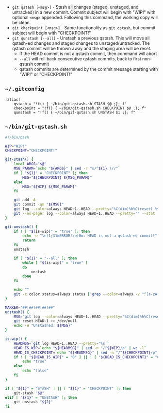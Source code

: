 <!-- ### Page Linked from setup-git-aliases.md ### -->
* `git qstash [<msg>]` - Stash all changes (staged, unstaged, and untracked) in a new commit.  Commit subject will begin with "WIP!" with optional `<msg>` appended.  Following this command, the working copy will be clean.
* `git checkpoint [<msg>]` - Same functionality as `git qstash`, but commit subject will begin with "CHECKPOINT!"
* `git qunstash [--all]` - Unstash a previous qstash.  This will move all qstash-ed changes and staged changes to unstaged/untracked.  The qstash commit will be thrown away and the staging area will be reset.
    * If the HEAD commit is not a qstash commit, then command will abort
    * `--all` will roll back consecutive qstash commits, back to first non-qstash commit
    * qstash commits are determined by the commit message starting with "WIP!" or "CHECKPOINT!"

## `~/.gitconfig`
```
[alias]
    qstash = "!f() { ~/bin/git-qstash.sh STASH $@ ;}; f"
    checkpoint = "!f() { ~/bin/git-qstash.sh CHECKPOINT $@ ;}; f"
    qunstash = "!f() { ~/bin/git-qstash.sh UNSTASH $1 ;}; f"
```

## `~/bin/git-qstash.sh`
```bash
#!/bin/bash

WIP="WIP!"
CHECKPOINT="CHECKPOINT!"

git-stash() {
    local ARGS="$@"
    MSG_PARAM=`echo "${ARGS}" | sed -r "s/^${1} ?//"`
    if [ "${1}" = "CHECKPOINT" ]; then
        MSG="${CHECKPOINT} ${MSG_PARAM}"
    else
        MSG="${WIP} ${MSG_PARAM}"
    fi

    git add -A
    git commit -qm "${MSG}"
    git log --color=always HEAD~1..HEAD --pretty="%C(dim)%h%C(reset) %s%n%nChanges stashed:"
    git --no-pager log --color=always HEAD~1..HEAD --pretty="" --stat
}

git-unstash() {
    if ! [ "$(is-wip)" = "true" ]; then
        echo -e "\e[1;31mERROR!\e[0m: HEAD is not a qstash-ed commit!"
        return
    fi
    unstash

    if [ "${1}" = "--all" ]; then
        while [ "$(is-wip)" = "true" ]
        do
            unstash
        done
    fi

    echo ""
    git -c color.status=always status | grep --color=always -v "^[a-zA-Z].*[^:]$" | sed -r '/\(use "git (pull|add|checkout)/d' | sed 's/ for commit:$/:/' | sed '/^\s*$/d'
}

MARKER="##!##!##!##!##"
unstash() {
    MSG=`git log --color=always HEAD~1..HEAD --pretty="%C(dim)%h%C(reset) %C(bold green)${MARKER}%ad${MARKER}%C(reset) %s" | sed -r "s/${MARKER}(.{16}).*${MARKER}/\1/"`
    git reset HEAD~1 >> /dev/null
    echo -e "Unstashed: ${MSG}"
}

is-wip() {
    HEADMSG=`git log HEAD~1..HEAD --pretty='%s'`
    HEAD_IS_WIP=`echo "${HEADMSG}" | sed -n "/^${WIP}/p" | wc -l`
    HEAD_IS_CHECKPOINT=`echo "${HEADMSG}" | sed -n "/^${CHECKPOINT}/p" | wc -l`
    if ! [ "${HEAD_IS_WIP}" = "0" ] || ! [ "${HEAD_IS_CHECKPOINT}" = "0" ]; then
        echo "true"
    else
        echo "false"
    fi
}

if [ "${1}" = "STASH" ] || [ "${1}" = "CHECKPOINT" ]; then
    git-stash "$@"
elif [ "${1}" = "UNSTASH" ]; then
    git-unstash "${2}"
fi
```
